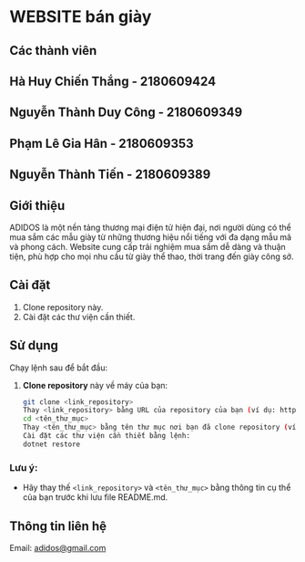 # WEBSITE bán giày
## Các thành viên

## Hà Huy Chiến Thắng - 2180609424
## Nguyễn Thành Duy Công - 2180609349
## Phạm Lê Gia Hân - 2180609353
## Nguyễn Thành Tiến - 2180609389

## Giới thiệu
ADIDOS là một nền tảng thương mại điện tử hiện đại, nơi người dùng có thể mua sắm các mẫu giày từ những thương hiệu nổi tiếng với đa dạng mẫu mã và phong cách.
Website cung cấp trải nghiệm mua sắm dễ dàng và thuận tiện, phù hợp cho mọi nhu cầu từ giày thể thao, thời trang đến giày công sở.

## Cài đặt
1. Clone repository này.
3. Cài đặt các thư viện cần thiết.

## Sử dụng
Chạy lệnh sau để bắt đầu:
1. **Clone repository** này về máy của bạn:
   ```bash
   git clone <link_repository>
   Thay <link_repository> bằng URL của repository của bạn (ví dụ: https://github.com/username/repo.git).
   cd <tên_thư_mục>
   Thay <tên_thư_mục> bằng tên thư mục nơi bạn đã clone repository (ví dụ: ADIDOS).
   Cài đặt các thư viện cần thiết bằng lệnh:
   dotnet restore

### Lưu ý:
- Hãy thay thế `<link_repository>` và `<tên_thư_mục>` bằng thông tin cụ thể của bạn trước khi lưu file README.md.


## Thông tin liên hệ
Email: adidos@gmail.com
